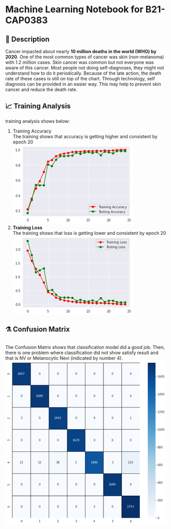 # Machine Learning Notebook for B21-CAP0383

## :book: Description

Cancer impacted about nearly <b>10 million deaths in the world (WHO) by 2020</b>. One of the most common types of cancer
was skin (non-melanoma) with 1.2 million cases. Skin cancer was common but not everyone was aware of this cancer. Most
people not doing self-diagnoses, they might not understand how to do it periodically. Because of the late action, the
death rate of these cases is still on top of the chart. Through technology, self diagnosis can be provided in an easier
way. This may help to prevent skin cancer and reduce the death rate.

## :chart_with_upwards_trend: Training Analysis

training analysis shows below:

1. Training Accuracy
   <br>The training shows that accuracy is getting higher and consistent by epoch 20<br>
   ![train_acc](assets/training_acc.png)
1. <b>Training Loss</b>
   <br>The training shows that loss is getting lower and consistent by epoch 20<br>
   ![train_acc](assets/training_loss.png)

## :alembic: Confusion Matrix

<br>The Confusion Matrix shows that classification model did a good job. Then, there is one problem where classification
did not show satisfy result and that is NV or Melanocytic Nevi (indicated by number 4).<br>
![train_acc](assets/confusion_matrix.png)